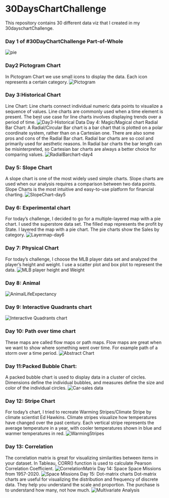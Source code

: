 # 30DaysChartChallenge
This repository contains 30 different data viz that I created in my 30dayschartChallenge.
### Day 1 of #30DayChartChallenge Part-of-Whole
![pie](https://user-images.githubusercontent.com/73730336/156490858-b05cb77f-bbd3-4bdd-8d03-55b6224ab174.png)
### Day2 Pictogram Chart
In Pictogram Chart we use small icons to display the data. Each icon represents a certain category.
![Pictogram](https://user-images.githubusercontent.com/73730336/156491255-24ff360c-aa8f-49c5-91a8-e828f9c387fe.png)
### Day 3:Historical Chart
Line Chart: Line charts connect individual numeric data points to visualize a sequence of values. Line charts are commonly used when a time element is present. The best use case for line charts involves displaying trends over a period of time.
![Day3-Historical Data](https://user-images.githubusercontent.com/73730336/156491369-4f349aba-2f5f-4cf2-8441-cba07660b075.png)
Day 4: Magic/Magical chart
Radial Bar Chart: A Radial/Circular Bar chart is a bar chart that is plotted on a polar coordinate system, rather than on a Cartesian one.
There are also some pros and cons of the Radial Bar chart. Radial bar charts are so cool and primarily used for aesthetic reasons. In Radial bar charts the bar length can be misinterpreted, so Cartesian bar charts are always a better choice for comparing values.
![RadialBarchart-day4](https://user-images.githubusercontent.com/73730336/156491749-696a9bfe-33d0-42e2-adc5-5c0c1b60caa2.png)
### Day 5: Slope Chart
A slope chart is one of the most widely used simple charts. Slope charts are used when our analysis requires a comparison between two data points. Slope Charts is the most intuitive and easy-to-use platform for financial charting.
![SlopeChart-day5](https://user-images.githubusercontent.com/73730336/156492067-66a2b3c2-01b1-44b0-9f4e-53da598c6a43.png)
### Day 6: Experimental chart
For today’s challenge, I decided to go for a multiple-layered map with a pie chart. I used the superstore data set. The filled map represents the profit by State. I layered the map with a pie chart. The pie charts show the Sales by category.
![Layermap-day6](https://user-images.githubusercontent.com/73730336/156492251-50cabb5e-9dbd-4cb3-8821-cd8254bf1e5f.png)
### Day 7: Physical Chart
For today’s challenge, I choose the MLB player data set and analyzed the player’s height and weight.
I use a scatter plot and box plot to represent the data.
![MLB player height and Weight](https://user-images.githubusercontent.com/73730336/156492355-0dda6ada-e0ab-48fe-a1b4-9596c1e821df.jpg)
### Day 8: Animal
![AnimalLifeExpectancy](https://user-images.githubusercontent.com/73730336/156492459-b298c36f-1264-46d0-970f-c3f83b65de49.PNG)
### Day 9: Interactive Quadrants chart
![Interactive Quadrants chart](https://user-images.githubusercontent.com/73730336/156492544-95324143-ccd9-42a8-adaa-e0008298adbd.PNG)
### Day 10: Path over time chart
These maps are called flow maps or path maps. Flow maps are great when we want to show where something went over time. For example path of a storm over a time period.
![Abstract Chart](https://user-images.githubusercontent.com/73730336/156492685-346b2a7d-e425-41e7-ae2d-1e4958cfc67b.PNG)
### Day 11:Packed Bubble Chart:
A packed bubble chart is used to display data in a cluster of circles. Dimensions define the individual bubbles, and measures define the size and color of the individual circles.
![Car-sales data](https://user-images.githubusercontent.com/73730336/156494981-a8ac2a6d-f459-44cd-bb67-3988e8a225c0.PNG)
### Day 12: Stripe Chart
For today’s chart, I tried to recreate Warming Stripes/Climate Stripe by climate scientist Ed Hawkins. Climate stripes visualize how temperatures have changed over the past century. Each vertical
stripe represents the average temperature in a year, with cooler temperatures shown in blue and warmer temperatures in red.
![WarmingStripes](https://user-images.githubusercontent.com/73730336/156495055-55534009-ae60-46f2-89a8-20f1bd0a0eb6.PNG)
### Day 13: Correlation
The correlation matrix is great for visualizing similarities between items in your dataset. In Tableau, CORR() function is used to calculate Pearson Correlation Coefficient.
![CorrelationMatrix](https://user-images.githubusercontent.com/73730336/156495151-785cfa5c-1256-4cab-b058-fa22bbb9737c.PNG)
Day 14: Space
Space Missions from 1957-2020.
![Space Missions](https://user-images.githubusercontent.com/73730336/156495244-7b69fad5-c706-4edf-acd9-c02e64b0a2a0.PNG)
Day 15: Dot-matrix charts
Dot-matrix charts are useful for visualizing the distribution and frequency of discrete data. They help you understand the scale and proportion. The purchase is to understand how many, not how much.
![Multivariate Analysis](https://user-images.githubusercontent.com/73730336/156495391-c2b2f56d-3f97-4373-84c0-d910ab9d0565.PNG)
